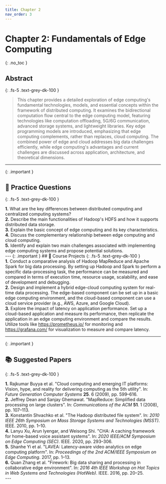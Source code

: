```yaml
---
title: Chapter 2
nav_order: 3
---
```


# Chapter 2: Fundamentals of Edge Computing
{: .no_toc }

## Abstract
{: .fs-5 .text-grey-dk-100 }

> This chapter provides a detailed exploration of edge computing's fundamental technologies, models, and essential concepts within the framework of distributed computing. It examines the bidirectional computation flow central to the edge computing model, featuring technologies like computation offloading, 5G/6G communication, advanced storage systems, and lightweight libraries. Key edge programming models are introduced, emphasizing that edge computing complements, rather than replaces, cloud computing. The combined power of edge and cloud addresses big data challenges efficiently, while edge computing's advantages and current challenges are discussed across application, architecture, and theoretical dimensions.

---
{: .important }
## 📝 Practice Questions
{: .fs-5 .text-grey-dk-100 }

<div class="practice-question">

<div class="question">
<b>1.</b> What are the key differences between distributed computing and centralized computing systems?
</div>

<div class="question">
<b>2.</b> Describe the main functionalities of Hadoop's HDFS and how it supports distributed data storage.
</div>

<div class="question">
<b>3.</b> Explain the basic concept of edge computing and its key characteristics.
</div>

<div class="question">
<b>4.</b> Discuss the complementary relationship between edge computing and cloud computing.
</div>

<div class="question">
<b>5.</b> Identify and explain two main challenges associated with implementing edge computing systems and propose potential solutions.
</div>

</div>
---
{: .important }
## 📘 Course Projects
{: .fs-5 .text-grey-dk-100 }

<div class="course-project">

<div class="project">
<b>1.</b> Conduct a comparative analysis of Hadoop MapReduce and Apache Spark for big data processing. By setting up Hadoop and Spark to perform a specific data-processing task, the performance can be measured and compared in terms of execution time, resource usage, scalability, and ease of development and debugging.
</div>

<div class="project">
<b>2.</b> Design and implement a hybrid edge-cloud computing system for real-time data processing. The edge-based component can be set up in a basic edge computing environment, and the cloud-based component can use a cloud service provider (e.g., AWS, Azure, and Google Cloud).
</div>

<div class="project">
<b>3.</b> Explore the impact of latency on application performance. Set up a cloud-based application and measure its performance, then replicate the application in an edge computing environment and compare the results. Utilize tools like <a href="https://prometheus.io/" target="_blank">https://prometheus.io/</a> for monitoring and <a href="https://grafana.com/" target="_blank">https://grafana.com/</a> for visualization to measure and compare latency.
</div>


</div>

---
{: .important }
## 📚 Suggested Papers
{: .fs-5 .text-grey-dk-100 }

<div class="practice-question">

<div class="question">
<b>1.</b> Rajkumar Buyya et al. "Cloud computing and emerging IT platforms: Vision, hype, and reality for delivering computing as the 5th utility". In: <i>Future Generation Computer Systems</i> <b>25</b>. 6 (2009), pp. 599–616.
</div>

<div class="question">
<b>2.</b> Jeffrey Dean and Sanjay Ghemawat. "MapReduce: Simplified data processing on large clusters". In: <i>Communications of the ACM</i> <b>51</b>. 1 (2008), pp. 107–113.
</div>

<div class="question">
<b>3.</b> Konstantin Shvachko et al. "The Hadoop distributed file system". In: <i>2010 IEEE 26th Symposium on Mass Storage Systems and Technologies (MSST)</i>. IEEE. 2010, pp. 1–10.
</div>

<div class="question">
<b>4.</b> Lanyu Xu, Arun Iyengar, and Weisong Shi. "CHA: A caching framework for home-based voice assistant systems". In: <i>2020 IEEE/ACM Symposium on Edge Computing (SEC)</i>. IEEE. 2020,
pp. 293–306.
</div>

<div class="question">
<b>5.</b> Shanhe Yi et al. "LAVEA: Latency-aware video analytics on edge computing platform". In: <i>Proceedings of the 2nd ACM/IEEE Symposium on Edge Computing</i>. 2017, pp. 1–13.
</div>

<div class="question">
<b>6.</b> Quan Zhang et al. "Firework: Big data sharing and processing in collaborative edge environment". In: <i>2016 4th IEEE Workshop on Hot Topics in Web Systems and Technologies
(HotWeb)</i>. IEEE. 2016, pp. 20–25.
</div>
</div>
---